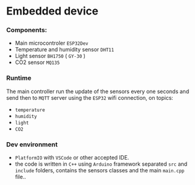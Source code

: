 # Embedded device

### Components:
- Main microcontroler `ESP32Dev`
- Temperature and humidity sensor `DHT11`
- Light sensor `BH1750` ( `GY-30` )
- CO2 sensor `MQ135`

### Runtime
The main controller run the update of the sensors every one seconds and send then to `MQTT` server using the `ESP32` wifi connection, on topics:
- `temperature`
- `humidity`
- `light`
- `CO2`

### Dev environment
- `PlatformIO` with `VSCode` or other accepted IDE.
- the code is written in `C++` using `Arduino` framework separated `src` and `include` folders, contains the sensors classes and the main `main.cpp` file..
